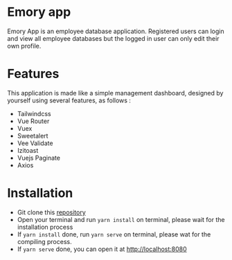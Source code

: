 # Emory app
Emory App is an employee database application. Registered users can login and view all employee databases but the logged in user can only edit their own profile.

# Features
This application is made like a simple management dashboard, designed by yourself using several features, as follows :
- Tailwindcss
- Vue Router
- Vuex
- Sweetalert
- Vee Validate
- Izitoast
- Vuejs Paginate
- Axios

# Installation
- Git clone this <a id="raw-url" href="https://github.com/afandisiregar/emory-app.git">repository</a>
- Open your terminal and run `yarn install` on terminal, please wait for the installation process
- If `yarn install` done, run `yarn serve` on terminal, please wat for the compiling process.
- If `yarn serve` done, you can open it at <a href="#">http://localhost:8080</a>
